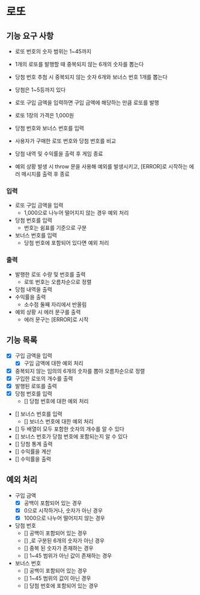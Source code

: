 # 로또

## 기능 요구 사항

- 로또 번호의 숫자 범위는 1~45까지
- 1개의 로또를 발행할 때 중복되지 않는 6개의 숫자를 뽑는다
- 당첨 번호 추첨 시 중복되지 않는 숫자 6개와 보너스 번호 1개를 뽑는다
- 당첨은 1~5등까지 있다

- 로또 구입 금액을 입력하면 구입 금액에 해당하는 만큼 로또를 발행
- 로또 1장의 가격은 1,000원
- 당첨 번호와 보너스 번호를 입력
- 사용자가 구매한 로또 번호와 당첨 번호를 비교
- 당첨 내역 및 수익률을 출력 후 게임 종료
- 예외 상황 발생 시 throw 문을 사용해 예외를 발생시키고, [ERROR]로 시작하는 에러
  메시지를 출력 후 종료

### 입력

- 로또 구입 금액을 입력
  - 1,000으로 나누어 떨어지지 않는 경우 예외 처리
- 당첨 번호를 입력
  - 번호는 쉼표를 기준으로 구분
- 보너스 번호를 입력
  - 당첨 번호에 포함되어 있다면 예외 처리

### 출력

- 발행한 로또 수량 및 번호를 출력
  - 로또 번호는 오름차순으로 정렬
- 당첨 내역을 출력
- 수익률을 출력
  - 소수점 둘째 자리에서 반올림
- 예외 상황 시 에러 문구를 출력
  - 에러 문구는 [ERROR]로 시작

## 기능 목록

- [x] 구입 금액을 입력
  - [x] 구입 금액에 대한 예외 처리
- [x] 중복되지 않는 임의의 6개의 숫자를 뽑아 오름차순으로 정렬
- [x] 구입한 로또의 개수를 출력
- [x] 발행된 로또를 출력
- [x] 당첨 번호를 입력
  - [] 당첨 번호에 대한 예외 처리
- [] 보너스 번호를 입력
  - [] 보너스 번호에 대한 예외 처리
- [] 두 배열이 모두 포함한 숫자의 개수를 알 수 있다
- [] 보너스 번호가 당첨 번호에 포함되는지 알 수 있다
- [] 당첨 통계 출력
- [] 수익률을 계산
- [] 수익률을 출력

## 예외 처리

- 구입 금액
  - [x] 공백이 포함되어 있는 경우
  - [x] 0으로 시작하거나, 숫자가 아닌 경우
  - [x] 1000으로 나누어 떨어지지 않는 경우
- 당첨 번호
  - [] 공백이 포함되어 있는 경우
  - [] ,로 구분된 6개의 숫자가 아닌 경우
  - [] 중복 된 숫자가 존재하는 경우
  - [] 1~45 범위가 아닌 값이 존재하는 경우
- 보너스 번호
  - [] 공백이 포함되어 있는 경우
  - [] 1~45 범위의 값이 아닌 경우
  - [] 당첨 번호에 포함되어 있는 경우
